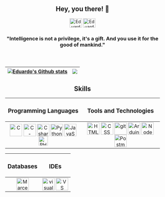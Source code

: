 <h2 align="center">Hey, you there! 👋</h3>


<div  style="display: inline_block" align="center">  
  <a href="mailto:eduardobarrospro@gmail.com"><img alt="Eduardo-gmail" height="30" width="40" src="https://cdn.jsdelivr.net/gh/devicons/devicon/icons/google/google-original.svg" title="Google"/></a>
  <a href="https://www.linkedin.com/in/eduardogtbarros/" target="_blank"><img alt="Eduardo-linkedin" height="30" width="40" src="https://cdn.jsdelivr.net/gh/devicons/devicon/icons/linkedin/linkedin-original.svg" target="_blank" title="LinkedIn"/></a>  
</div>

<h3 align="center">"Intelligence is not a privilege, it's a gift. And you use it for the good of mankind."</h3> 

##
<br>

<a href="https://github.com/eduardogtbarros/github-readme-stats"><img align="center" src="https://github-readme-stats.vercel.app/api?username=eduardogtbarros&show_icons=true&include_all_commits=true&theme=vision-friendly-dark&hide_border=true" alt="Eduardo's Github stats" /></a> | <a href="https://github.com/eduardogtbarros/github-readme-stats"><img align="center" src="https://github-readme-stats.vercel.app/api/top-langs/?username=eduardogtbarros&layout=compact&theme=vision-friendly-dark&hide_border=true" /></a> |
| ------------- | ------------- |

##

<h2 align="center">Skills</h2>


<div align="center">

| <h3 align="center">Programming Languages</h3> | <h3 align="center">Tools and Technologies</h3> |
|:--------------------------------------------:|:----------------------------------------------:|
| <img align="center" alt="C" height="40" width="40" src="https://cdn.jsdelivr.net/gh/devicons/devicon/icons/c/c-original.svg" title="C"/> <img align="center" alt="C-plus-plus" height="40" width="40" src="https://cdn.jsdelivr.net/gh/devicons/devicon/icons/cplusplus/cplusplus-original.svg" title="C++"/> <img align="center" alt="Csharp" height="40" width="40" src="https://cdn.jsdelivr.net/gh/devicons/devicon/icons/csharp/csharp-original.svg" title="C#"/> <img align="center" alt="Python" height="40" width="40" src="https://cdn.jsdelivr.net/gh/devicons/devicon/icons/python/python-original.svg" title="Python"/> <img align="center" alt="JavaScript" height="40" width="40" src="https://cdn.jsdelivr.net/gh/devicons/devicon/icons/javascript/javascript-original.svg" title="JavaScript"/> <img align="center" alt="PHP" alt="PHP" height="30" width="30" src="https://cdn.jsdelivr.net/gh/devicons/devicon/icons/php/php-original.svg" title="PHP"/> | <img align="center" alt="HTML" height="40" width="40" src="https://cdn.jsdelivr.net/gh/devicons/devicon/icons/html5/html5-original.svg" title="HTML"/> <img align="center" alt="CSS" height="40" width="40" src="https://cdn.jsdelivr.net/gh/devicons/devicon/icons/css3/css3-original.svg" title="CSS" /> <img align="center" alt="git" height="40" width="40" src="https://cdn.jsdelivr.net/gh/devicons/devicon/icons/git/git-original.svg" title="Git"/> <img align="center" alt="Arduino" height="40" width="40" src="https://cdn.jsdelivr.net/gh/devicons/devicon/icons/arduino/arduino-original.svg" title="Arduino"/> <img align="center" alt="NodeJS" height="40" width="40" src="https://cdn.jsdelivr.net/gh/devicons/devicon/icons/nodejs/nodejs-original.svg" title="NodeJS"/> <img align="center" alt="Postman" heigh="40" width="40" src="https://cdn.jsdelivr.net/gh/devicons/devicon/icons/postman/postman-original.svg"  title="Postman"/> |

| <h3 align="center">Databases</h3> | <h3 align="center">IDEs</h3> |
|:----------------------------------:|:--------------------------:|
| <img align="center" alt="Marcela-mysql" height="40" width="40" src="https://cdn.jsdelivr.net/gh/devicons/devicon/icons/mysql/mysql-original.svg" title="MySQL"/> | <img align="center" alt="visual-studio" height="40" width="40" src="https://cdn.jsdelivr.net/gh/devicons/devicon/icons/visualstudio/visualstudio-plain.svg" title="Visual Studio"/> <img align="center" alt="VS Code" height="40" width="40" src="https://cdn.jsdelivr.net/gh/devicons/devicon/icons/vscode/vscode-original.svg" title="VS Code" /> |

</div>
